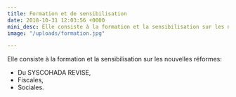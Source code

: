 ```yaml
---
title: Formation et de sensibilisation
date: 2018-10-31 12:03:56 +0000
mini_desc: Elle consiste à la formation et la sensibilisation sur les nouvelles réformes
image: "/uploads/formation.jpg"

---
```

Elle consiste à la formation et la sensibilisation sur les nouvelles réformes:

* Du SYSCOHADA REVISE,
* Fiscales,
* Sociales.